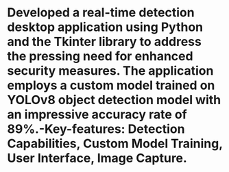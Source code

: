 # Developed a real-time detection desktop application using Python and the Tkinter library to address the pressing need for enhanced security measures. The application employs a custom model trained on YOLOv8 object detection model with an impressive accuracy rate of 89%.-Key-features: Detection Capabilities, Custom Model Training, User Interface, Image Capture.


 
